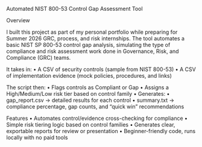 Automated NIST 800-53 Control Gap Assessment Tool

Overview

I built this project as part of my personal portfolio while preparing for Summer 2026 GRC, process, and risk internships.
The tool automates a basic NIST SP 800-53 control gap analysis, simulating the type of compliance and risk assessment work done in Governance, Risk, and Compliance (GRC) teams.

It takes in:
	•	A CSV of security controls (sample from NIST 800-53)
	•	A CSV of implementation evidence (mock policies, procedures, and links)

The script then:
	•	Flags controls as Compliant or Gap
	•	Assigns a High/Medium/Low risk tier based on control family
	•	Generates:
	•	gap_report.csv → detailed results for each control
	•	summary.txt → compliance percentage, gap counts, and “quick win” recommendations

Features
	•	Automates control/evidence cross-checking for compliance
	•	Simple risk tiering logic based on control families
	•	Generates clear, exportable reports for review or presentation
	•	Beginner-friendly code, runs locally with no paid tools

